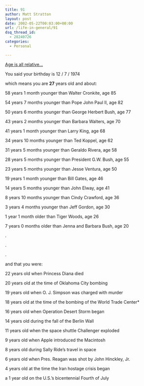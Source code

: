 ```yaml
---
title: 91
author: Matt Stratton
layout: post
date: 2002-05-22T00:03:00+00:00
url: /life-in-general/91
dsq_thread_id:
  - 28240726
categories:
  - Personal

---
```

[Age is all relative&#8230;][1]

You said your birthday is 12 / 7 / 1974
  
which means you are **27** years old and about:
  
58 years 1 month younger than Walter Cronkite, age 85
  
54 years 7 months younger than Pope John Paul II, age 82
  
50 years 6 months younger than George Herbert Bush, age 77
  
43 years 2 months younger than Barbara Walters, age 70
  
41 years 1 month younger than Larry King, age 68
  
34 years 10 months younger than Ted Koppel, age 62
  
31 years 5 months younger than Geraldo Rivera, age 58
  
28 years 5 months younger than President G.W. Bush, age 55
  
23 years 5 months younger than Jesse Ventura, age 50
  
19 years 1 month younger than Bill Gates, age 46
  
14 years 5 months younger than John Elway, age 41
  
8 years 10 months younger than Cindy Crawford, age 36
  
3 years 4 months younger than Jeff Gordon, age 30
  
1 year 1 month older than Tiger Woods, age 26
  
7 years 0 months older than Jenna and Barbara Bush, age 20
  
.
  
.
  
.
  
and that you were:
  
22 years old when Princess Diana died
  
20 years old at the time of Oklahoma City bombing
  
19 years old when O. J. Simpson was charged with murder
  
18 years old at the time of the bombing of the World Trade Center*
  
16 years old when Operation Desert Storm began
  
14 years old during the fall of the Berlin Wall
  
11 years old when the space shuttle Challenger exploded
  
9 years old when Apple introduced the Macintosh
  
8 years old during Sally Ride&#8217;s travel in space
  
6 years old when Pres. Reagan was shot by John Hinckley, Jr.
  
4 years old at the time the Iran hostage crisis began
  
a 1 year old on the U.S.&#8217;s bicentennial Fourth of July

 [1]: https://www.frontiernet.net/~cdm/age1.html